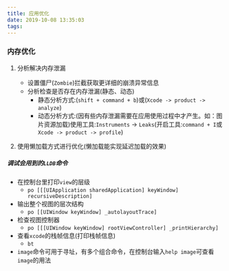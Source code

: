 ```yaml
---
title: 应用优化
date: 2019-10-08 13:35:03
tags:
---
```


### 内存优化

1. 分析解决内存泄漏
   * 设置僵尸(`Zombie`)拦截获取更详细的崩溃异常信息
   * 分析检查是否存在内存泄漏(静态、动态)
     * 静态分析方式:(`shift + command + b`)或(`Xcode -> product -> analyze`)
     * 动态分析方式:(因有些内存泄漏需要在应用使用过程中才产生。如：图片资源加载)使用工具:`Instruments` -> `Leaks`(开启工具:`command + I`或`Xcode -> product -> profile`)

2. 使用懒加载方式进行优化(懒加载能实现延迟加载的效果)

##### 调试会用到的`LLDB`命令

* 在控制台里打印`view`的层级
  * `po [[[UIApplication sharedApplication] keyWindow] recursiveDescription]`
* 输出整个视图的层次结构
  * `po [[UIWindow keyWindow] _autolayoutTrace]`
* 检查视图控制器
  * `po [[[UIWindow keyWindow] rootViewController] _printHierarchy]`
* 查看`xcode`的栈帧信息(打印栈帧信息)
  * `bt`
* `image`命令可用于寻址，有多个组合命令，在控制台输入`help image`可查看`image`的用法
